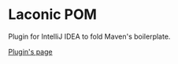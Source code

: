 # Laconic POM
Plugin for IntelliJ IDEA to fold Maven's boilerplate.

[Plugin's page](https://plugins.jetbrains.com/plugin/10580-laconic-pom)

